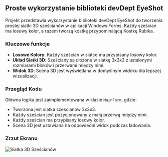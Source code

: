## Proste wykorzystanie biblioteki devDept EyeShot

Projekt przedstawia wykorzystanie biblioteki devDept EyeShot do tworzenia prostej siatki 3D sześcianów w aplikacji Windows Forms. Każdy sześcian ma losowy kolor, a razem tworzą kostkę przypominającą Kostkę Rubika.

### Kluczowe funkcje

- **Losowe Kolory**: Każdy sześcian w siatce ma przypisany losowy kolor.
- **Układ Siatki 3D**: Sześciany są ułożone w siatkę 3x3x3 z ustalonymi rozmiarami bloków i przerwami między nimi.
- **Widok 3D**: Scena 3D jest wyświetlana w domyślnym widoku dla lepszej wizualizacji.

### Przegląd Kodu

Główna logika jest zaimplementowana w klasie `MainForm`, gdzie:

- Tworzona jest siatka sześcianów 3x3x3.
- Każdy sześcian jest pozycjonowany z małą przerwą między nimi.
- Każdy sześcian ma przypisany losowy kolor.
- Scena 3D jest ustawiana na odpowiedni widok podczas ładowania.

### Zrzut Ekranu

![Siatka 3D Sześcianów]("cube.png")
